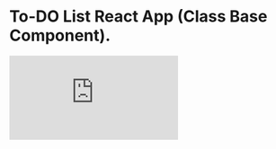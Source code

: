 # To-DO List React App (Class Base Component).

![Home-Page](https://fv2-2.failiem.lv/thumb_show.php?i=qv97pvxy5&view)
